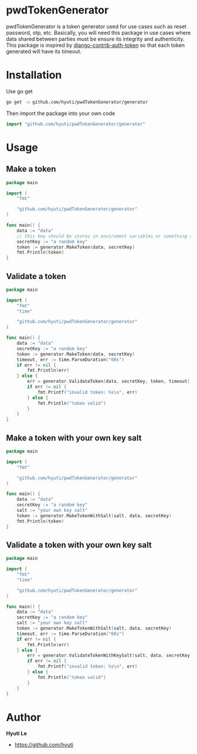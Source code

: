 # pwdTokenGenerator
pwdTokenGenerator is a token generator used for use cases such as reset password, otp, etc. Basically, you will need this package in use cases where data shared between parties must be ensure its integrity and authenticity. This package is inspired by [django-contrib-auth-token](https://github.com/django/django/blob/main/django/contrib/auth/tokens.py) so that each token generated will have its timeout.
# Installation
Use go get
```sh 
go get -u github.com/hyuti/pwdTokenGenerator/generator
``` 
Then import the package into your own code
```go
import "github.com/hyuti/pwdTokenGenerator/generator"
```
# Usage
## Make a token 
```go
package main

import (
	"fmt"

	"github.com/hyuti/pwdTokenGenerator/generator"
)

func main() {
	data := "data"
	// this key should be stores in enviroment variables or something similar and only accessible by you
	secretKey := "a random key"
	token := generator.MakeToken(data, secretKey)
	fmt.Println(token)
}

```
## Validate a token 
```go
package main

import (
	"fmt"
	"time"

	"github.com/hyuti/pwdTokenGenerator/generator"
)

func main() {
	data := "data"
	secretKey := "a random key"
	token := generator.MakeToken(data, secretKey)
	timeout, err := time.ParseDuration("60s")
	if err != nil {
		fmt.Println(err)
	} else {
		err = generator.ValidateToken(data, secretKey, token, timeout)
		if err != nil {
			fmt.Printf("invalid token: %s\n", err)
		} else {
			fmt.Println("token valid")
		}
	}
}

```
## Make a token with your own key salt
```go
package main

import (
	"fmt"

	"github.com/hyuti/pwdTokenGenerator/generator"
)

func main() {
	data := "data"
	secretKey := "a random key"
	salt := "your own key salt"
	token := generator.MakeTokenWithSalt(salt, data, secretKey)
	fmt.Println(token)
}
```
## Validate a token with your own key salt
```go
package main

import (
	"fmt"
	"time"

	"github.com/hyuti/pwdTokenGenerator/generator"
)

func main() {
	data := "data"
	secretKey := "a random key"
	salt := "your own key salt"
	token := generator.MakeTokenWithSalt(salt, data, secretKey)
	timeout, err := time.ParseDuration("60s")
	if err != nil {
		fmt.Println(err)
	} else {
		err = generator.ValidateTokenWithKeySalt(salt, data, secretKey, token, timeout)
		if err != nil {
			fmt.Printf("invalid token: %s\n", err)
		} else {
			fmt.Println("token valid")
		}
	}
}

```
# Author
**Hyuti Le**
* https://github.com/hyuti